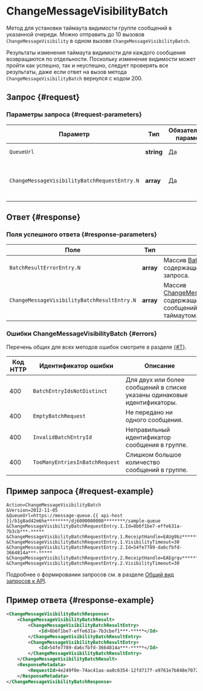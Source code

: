 # ChangeMessageVisibilityBatch

Метод для установки таймаута видимости группе сообщений в указанной очереди. Можно отправить до 10 вызовов `ChangeMessageVisibility` в одном вызове `ChangeMessageVisibilityBatch`.

Результаты изменения таймаута видимости для каждого сообщения возвращаются по отдельности. Поскольку изменение видимости может пройти как успешно, так и неуспешно, следует проверять все результаты, даже если ответ на вызов метода `ChangeMessageVisibilityBatch` вернулся с кодом 200.

## Запрос {#request}

### Параметры запроса {#request-parameters}

Параметр | Тип | Обязательный параметр | Описание
----- | ----- | ----- | -----
`QueueUrl` | **string** | Да | URL очереди, в которой находится сообщение. Чувствителен к регистру.
`ChangeMessageVisibilityBatchRequestEntry.N` | **array** | Да | Массив [ChangeMessageVisibilityBatchRequestEntry](../data-types/ChangeMessageVisibilityBatchRequestEntry.md), содержащих параметры `ReceiptHandle` сообщений, которым требуется изменить таймауты видимости.

## Ответ {#response}

### Поля успешного ответа {#response-parameters}

Поле | Тип | Описание
----- | ----- | -----
`BatchResultErrorEntry.N` | **array** | Массив [BatchResultErrorEntry](../data-types/BatchResultErrorEntry.md), содержащих ошибки выполнения запроса.
`ChangeMessageVisibilityBatchResultEntry.N` | **array** | Массив [ChangeMessageVisibilityBatchResultEntry](../data-types/ChangeMessageVisibilityBatchResultEntry.md) содержащий идентификаторы сообщений с успешно измененным таймаутом.

### Ошибки ChangeMessageVisibilityBatch {#errors}

Перечень общих для всех методов ошибок смотрите в разделе [{#T}](../common-errors.md).

Код HTTP | Идентификатор ошибки | Описание
----- | ----- | -----
400 | `BatchEntryIdsNotDistinct` | Для двух или более сообщений в списке указаны одинаковые идентификаторы.
400 | `EmptyBatchRequest` | Не передано ни одного сообщения.
400 | `InvalidBatchEntryId` | Неправильный идентификатор сообщения в группе.
400 | `TooManyEntriesInBatchRequest` | Слишком большое количество сообщений в группе.

## Пример запроса {#request-example}

```text
Action=ChangeMessageVisibilityBatch
&Version=2012-11-05
&QueueUrl=https://message-queue.{{ api-host }}/b1g8ad42m6he********/dj6000000000********/sample-queue
&ChangeMessageVisibilityBatchRequestEntry.1.Id=8b6f1be7-effe631a-7b3cb***-*****
&ChangeMessageVisibilityBatchRequestEntry.1.ReceiptHandle=EAUg9bz********
&ChangeMessageVisibilityBatchRequestEntry.1.VisibilityTimeout=30
&ChangeMessageVisibilityBatchRequestEntry.2.Id=54fe7789-da6cfbfd-3664814a***-*****
&ChangeMessageVisibilityBatchRequestEntry.2.ReceiptHandle=EAEgrqv********
&ChangeMessageVisibilityBatchRequestEntry.2.VisibilityTimeout=30
```

Подробнее о формировании запросов см. в разделе [Общий вид запросов к API](../index.md#api-request).

## Пример ответа {#response-example}

```xml
<ChangeMessageVisibilityBatchResponse>
    <ChangeMessageVisibilityBatchResult>
        <ChangeMessageVisibilityBatchResultEntry>
            <Id>8b6f1be7-effe631a-7b3cbef1***-*****</Id>
        </ChangeMessageVisibilityBatchResultEntry>
        <ChangeMessageVisibilityBatchResultEntry>
            <Id>54fe7789-da6cfbfd-3664814a***-*****</Id>
        </ChangeMessageVisibilityBatchResultEntry>
    </ChangeMessageVisibilityBatchResult>
    <ResponseMetadata>
        <RequestId>4e249f0e-74ac41aa-aa8c6354-12fd717f-a9761e7b848e70720ec61d81********</RequestId>
    </ResponseMetadata>
</ChangeMessageVisibilityBatchResponse>
```
